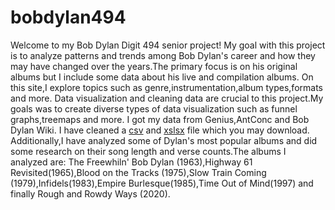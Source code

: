 # bobdylan494
Welcome to my Bob Dylan Digit 494 senior project! My goal with this project is to analyze patterns and trends among  Bob Dylan's career and how they may have changed over the years.The primary focus is on his original albums but I include some data about his live and compilation albums. On this site,I explore topics such as genre,instrumentation,album types,formats and more. Data visualization and cleaning data are crucial to this project.My goals was to create  diverse types of data visualization such as funnel graphs,treemaps and more. I got my data from Genius,AntConc and Bob Dylan Wiki. I have cleaned a [csv](https://github.com/sammoniot/bobdylan494/blob/main/data/fulldata.csv) and [xslsx](https://github.com/sammoniot/bobdylan494/blob/main/data/fulldata.xlsx) file which you may download. Additionally,I have analyzed some of Dylan's most popular albums and did some research on their song length and verse counts.The albums I analyzed are: The Freewhiln' Bob Dylan (1963),Highway 61 Revisited(1965),Blood on the Tracks (1975),Slow Train Coming (1979),Infidels(1983),Empire Burlesque(1985),Time Out of Mind(1997) and finally Rough and Rowdy Ways (2020). 
